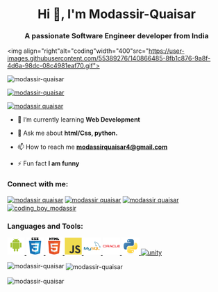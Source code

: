 <h1 align="center">Hi 👋, I'm Modassir-Quaisar</h1>
<h3 align="center">A passionate Software Engineer developer from India</h3>

<img align="right"alt="coding"width="400"src="https://user-images.githubusercontent.com/55389276/140866485-8fb1c876-9a8f-4d6a-98dc-08c4981eaf70.gif">

<p align="left"> <img src="https://komarev.com/ghpvc/?username=modassir-quaisar&label=Profile%20views&color=0e75b6&style=flat" alt="modassir-quaisar" /> </p>

<p align="left"> <a href="https://github.com/ryo-ma/github-profile-trophy"><img src="https://github-profile-trophy.vercel.app/?username=modassir-quaisar" alt="modassir-quaisar" /></a> </p>

<p align="left"> <a href="https://twitter.com/modassir quaisar" target="blank"><img src="https://img.shields.io/twitter/follow/modassir quaisar?logo=twitter&style=for-the-badge" alt="modassir quaisar" /></a> </p>

- 🌱 I’m currently learning **Web Development**

- 💬 Ask me about **html/Css, python.**

- 📫 How to reach me **modassirquaisar4@gmail.com**

- ⚡ Fun fact **I am funny**

<h3 align="left">Connect with me:</h3>
<p align="left">
<a href="https://twitter.com/modassir quaisar" target="blank"><img align="center" src="https://raw.githubusercontent.com/rahuldkjain/github-profile-readme-generator/master/src/images/icons/Social/twitter.svg" alt="modassir quaisar" height="30" width="40" /></a>
<a href="https://linkedin.com/in/modassir quaisar" target="blank"><img align="center" src="https://raw.githubusercontent.com/rahuldkjain/github-profile-readme-generator/master/src/images/icons/Social/linked-in-alt.svg" alt="modassir quaisar" height="30" width="40" /></a>
<a href="https://fb.com/modassir quaisar" target="blank"><img align="center" src="https://raw.githubusercontent.com/rahuldkjain/github-profile-readme-generator/master/src/images/icons/Social/facebook.svg" alt="modassir quaisar" height="30" width="40" /></a>
<a href="https://instagram.com/coding_boy_modassir" target="blank"><img align="center" src="https://raw.githubusercontent.com/rahuldkjain/github-profile-readme-generator/master/src/images/icons/Social/instagram.svg" alt="coding_boy_modassir" height="30" width="40" /></a>
</p>

<h3 align="left">Languages and Tools:</h3>
<p align="left"> <a href="https://developer.android.com" target="_blank" rel="noreferrer"> <img src="https://raw.githubusercontent.com/devicons/devicon/master/icons/android/android-original-wordmark.svg" alt="android" width="40" height="40"/> </a> <a href="https://www.w3schools.com/css/" target="_blank" rel="noreferrer"> <img src="https://raw.githubusercontent.com/devicons/devicon/master/icons/css3/css3-original-wordmark.svg" alt="css3" width="40" height="40"/> </a> <a href="https://www.w3.org/html/" target="_blank" rel="noreferrer"> <img src="https://raw.githubusercontent.com/devicons/devicon/master/icons/html5/html5-original-wordmark.svg" alt="html5" width="40" height="40"/> </a> <a href="https://developer.mozilla.org/en-US/docs/Web/JavaScript" target="_blank" rel="noreferrer"> <img src="https://raw.githubusercontent.com/devicons/devicon/master/icons/javascript/javascript-original.svg" alt="javascript" width="40" height="40"/> </a> <a href="https://www.mysql.com/" target="_blank" rel="noreferrer"> <img src="https://raw.githubusercontent.com/devicons/devicon/master/icons/mysql/mysql-original-wordmark.svg" alt="mysql" width="40" height="40"/> </a> <a href="https://www.oracle.com/" target="_blank" rel="noreferrer"> <img src="https://raw.githubusercontent.com/devicons/devicon/master/icons/oracle/oracle-original.svg" alt="oracle" width="40" height="40"/> </a> <a href="https://www.python.org" target="_blank" rel="noreferrer"> <img src="https://raw.githubusercontent.com/devicons/devicon/master/icons/python/python-original.svg" alt="python" width="40" height="40"/> </a> <a href="https://unity.com/" target="_blank" rel="noreferrer"> <img src="https://www.vectorlogo.zone/logos/unity3d/unity3d-icon.svg" alt="unity" width="40" height="40"/> </a> </p>

<p><img align="left" src="https://github-readme-stats.vercel.app/api/top-langs?username=modassir-quaisar&show_icons=true&locale=en&layout=compact" alt="modassir-quaisar" /></p>

<p>&nbsp;<img align="center" src="https://github-readme-stats.vercel.app/api?username=modassir-quaisar&show_icons=true&locale=en" alt="modassir-quaisar" /></p>

<p><img align="center" src="https://github-readme-streak-stats.herokuapp.com/?user=modassir-quaisar&" alt="modassir-quaisar" /></p>
